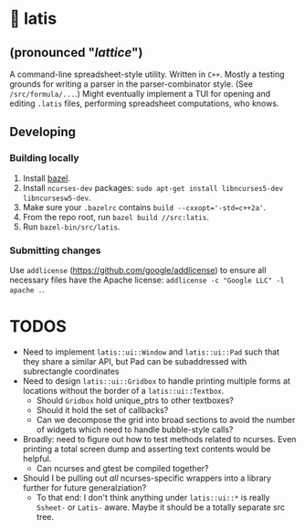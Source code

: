 # 🏁 latis
## (pronounced "_lattice_")
A command-line spreadsheet-style utility. Written in `C++`. Mostly a testing
grounds for writing a parser in the parser-combinator style. (See
`/src/formula/...`.) Might eventually implement a TUI for opening and editing
`.latis` files, performing spreadsheet computations, who knows.

## Developing

### Building locally

1.   Install [bazel](https://docs.bazel.build/versions/master/install.html).
2.   Install `ncurses-dev` packages: `sudo apt-get install libncurses5-dev libncursesw5-dev`.
3.   Make sure your `.bazelrc` contains `build --cxxopt='-std=c++2a'`.
4.   From the repo root, run `bazel build //src:latis`.
5.   Run `bazel-bin/src/latis`.

### Submitting changes

Use `addlicense` (https://github.com/google/addlicense) to ensure all 
necessary files have the Apache license: `addlicense -c "Google LLC" -l apache .`.

# TODOS

*  Need to implement `latis::ui::Window` and `latis::ui::Pad` such that they
   share a similar API, but Pad can be subaddressed with subrectangle
   coordinates
*  Need to design `latis::ui::Gridbox` to handle printing multiple forms at
   locations without the border of a `latis::ui::Textbox`.
   *  Should `Gridbox` hold unique_ptrs to other textboxes? 
   *  Should it hold the set of callbacks?
   *  Can we decompose the grid into broad sections to avoid the number of
      widgets which need to handle bubble-style calls?
*  Broadly: need to figure out how to test methods related to ncurses. Even
   printing a total screen dump and asserting text contents would be helpful.
   *  Can ncurses and gtest be compiled together?
*  Should I be pulling out _all_ ncurses-specific wrappers into a library
   further for future generalziation?
   *  To that end: I don't think anything under `latis::ui::*` is really
      `Ssheet-` or `Latis-` aware. Maybe it should be a totally separate src
      tree.
